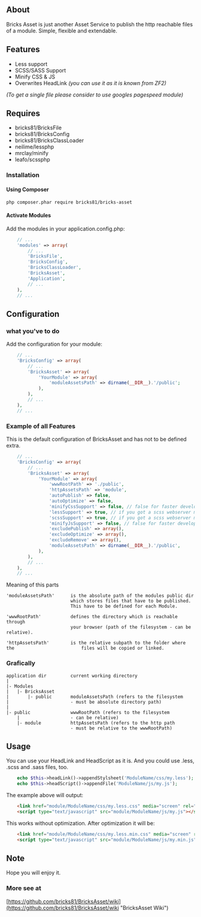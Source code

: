 ## About

Bricks Asset is just another Asset Service to publish
the http reachable files of a module. Simple, flexible and extendable.

## Features
- Less support
- SCSS/SASS Support
- Minify CSS & JS
- Overwrites HeadLink *(you can use it as it is known from ZF2)*

*(To get a single file please consider to use googles pagespeed module)*

## Requires
- bricks81/BricksFile
- bricks81/BricksConfig
- bricks81/BricksClassLoader
- neilime/lessphp
- mrclay/minify
- leafo/scssphp 

### Installation

#### Using Composer

    php composer.phar require bricks81/bricks-asset

#### Activate Modules

Add the modules in your application.config.php:

```php
	// ...    
	'modules' => array(
    	// ...
    	'BricksFile',	
    	'BricksConfig',
    	'BricksClassLoader',
    	'BricksAsset',
    	'Application',
    	// ...	
    ),
	// ...
```

## Configuration

### what you've to do

Add the configuration for your module:

```php
	// ...
	'BricksConfig' => array(
		// ...
		'BricksAsset' => array(
			'YourModule' => array(
				'moduleAssetsPath' => dirname(__DIR__).'/public';				
			),
		),
		// ...
	),
	// ...
```

### Example of all Features

This is the default configuration of BricksAsset and has not to be defined extra.

```php
	// ...
	'BricksConfig' => array(
		// ...
		'BricksAsset' => array(
			'YourModule' => array(
				'wwwRootPath' => './public',
				'httpAssetsPath' => 'module',
				'autoPublish' => false,
				'autoOptimize' => false,			
				'minifyCssSupport' => false, // false for faster development
				'lessSupport' => true, // if you got a scss webserver module you could deactivate this
				'scssSupport' => true, // if you got a scss webserver module you could deactivate this
				'minifyJsSupport' => false, // false for faster development								
				'excludePublish' => array(),
				'excludeOptimize' => array(),
				'excludeRemove' => array(),
				'moduleAssetsPath' => dirname(__DIR__).'/public',
			),			
		),
		// ...
	),
	// ...   
```

Meaning of this parts
	
	'moduleAssetsPath'	 	is the absolute path of the modules public dir 
							which stores files that have to be published.
							This have to be defined for each Module.

	'wwwRootPath' 			defines the directory which is reachable through 
							your browser (path of the filesystem - can be relative).

	'httpAssetsPath' 		is the relative subpath to the folder where the 						files will be copied or linked.

### Grafically

	application dir			current working directory
	|
	|- Modules
	|	|- BricksAsset		
	|		|- public		moduleAssetsPath (refers to the filesystem 
	|						- must be absolute directory path)
 	|
	|- public				wwwRootPath (refers to the filesystem 
		|					- can be relative)
		|- module			httpAssetsPath (refers to the http path 
							- must be relative to the wwwRootPath)

## Usage

You can use your HeadLink and HeadScript as it is. And you could use .less, .scss and .sass files, too.

```php
	echo $this->headLink()->appendStylsheet('ModuleName/css/my.less');
	echo $this->headScript()->appendFile('ModuleName/js/my.js');
```

The example above will output:

```html
	<link href="module/ModuleName/css/my.less.css" media="screen" rel="stylesheet" type="text/css">
	<script type="text/javascript" src="module/ModuleName/js/my.js"></script>
```

This works without optimization. After optimization it will be:

```html
	<link href="module/ModuleName/css/my.less.min.css" media="screen" rel="stylesheet" type="text/css">
	<script type="text/javascript" src="module/ModuleName/js/my.min.js"></script>
```

## Note

Hope you will enjoy it.

### More see at

[https://github.com/bricks81/BricksAsset/wiki](https://github.com/bricks81/BricksAsset/wiki "BricksAsset Wiki")
